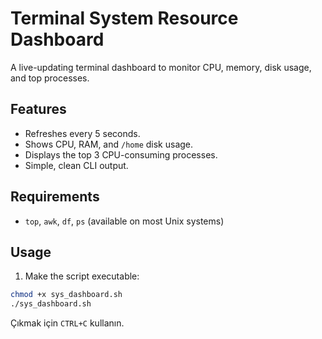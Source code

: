 # Terminal System Resource Dashboard

A live-updating terminal dashboard to monitor CPU, memory, disk usage, and top processes.

## Features

- Refreshes every 5 seconds.
- Shows CPU, RAM, and `/home` disk usage.
- Displays the top 3 CPU-consuming processes.
- Simple, clean CLI output.

## Requirements

- `top`, `awk`, `df`, `ps` (available on most Unix systems)

## Usage
1. Make the script executable:
```bash
chmod +x sys_dashboard.sh
./sys_dashboard.sh
```
Çıkmak için `CTRL+C` kullanın.
